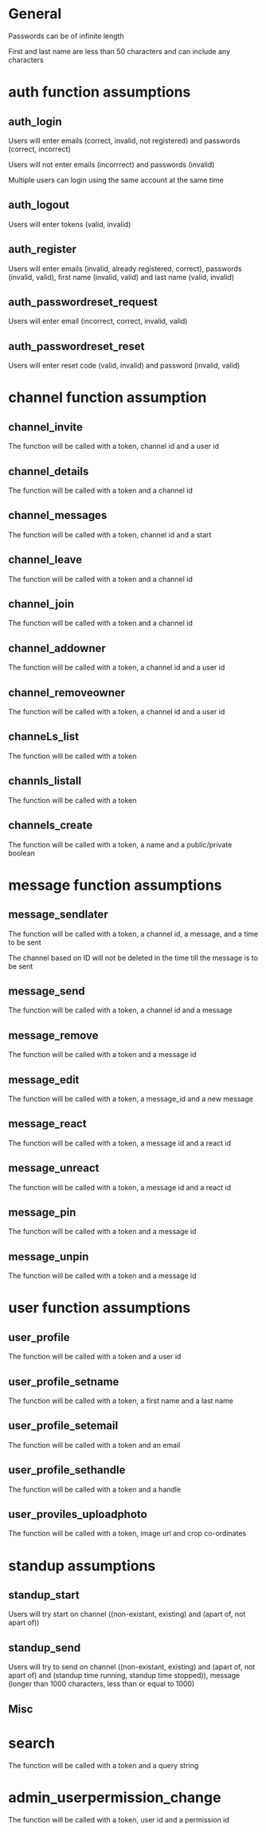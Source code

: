# General
Passwords can be of infinite length

First and last name are less than 50 characters and can include any characters


# auth function assumptions
## auth_login
Users will enter emails (correct, invalid, not registered) and passwords (correct, incorrect)

Users will not enter emails (incorrrect) and passwords (invalid)

Multiple users can login using the same account at the same time
## auth_logout
Users will enter tokens (valid, invalid)
## auth_register
Users will enter emails (invalid, already registered, correct), passwords (invalid, valid), first name (invalid, valid) and last name (valid, invalid)
## auth_passwordreset_request
Users will enter email (incorrect, correct, invalid, valid)
## auth_passwordreset_reset
Users will enter reset code (valid, invalid) and password (invalid, valid)


# channel function assumption
## channel_invite
The function will be called with a token, channel id and a user id
## channel_details
The function will be called with a token and a channel id
## channel_messages
The function will be called with a token, channel id and a start
## channel_leave
The function will be called with a token and a channel id
## channel_join
The function will be called with a token and a channel id
## channel_addowner
The function will be called with a token, a channel id and a user id
## channel_removeowner
The function will be called with a token, a channel id and a user id
## channeLs_list
The function will be called with a token
## channls_listall
The function will be called with a token
## channels_create
The function will be called with a token, a name and a public/private boolean


# message function assumptions
## message_sendlater
The function will be called with a token, a channel id, a message, and a time to be sent

The channel based on ID will not be deleted in the time till the message is to be sent
## message_send
The function will be called with a token, a channel id and a message
## message_remove
The function will be called with a token and a message id
## message_edit
The function will be called with a token, a message_id and a new message
## message_react
The function will be called with a token, a message id and a react id
## message_unreact
The function will be called with a token, a message id and a react id
## message_pin
The function will be called with a token and a message id
## message_unpin
The function will be called with a token and a message id


# user function assumptions
## user_profile
The function will be called with a token and a user id
## user_profile_setname
The function will be called with a token, a first name and a last name
## user_profile_setemail
The function will be called with a token and an email
## user_profile_sethandle
The function will be called with a token and a handle
## user_proviles_uploadphoto
The function will be called with a token, image url and crop co-ordinates


# standup assumptions
## standup_start
Users will try start on channel ((non-existant, existing) and (apart of, not apart of))
## standup_send
Users will try to send on channel ((non-existant, existing) and (apart of, not apart of) and (standup time running, standup time stopped)), message (longer than 1000 characters, less than or equal to 1000)

## Misc
# search
The function will be called with a token and a query string
# admin_userpermission_change
The function will be called with a token, user id and a permission id